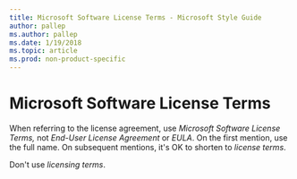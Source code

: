 ```yaml
---
title: Microsoft Software License Terms - Microsoft Style Guide
author: pallep
ms.author: pallep
ms.date: 1/19/2018
ms.topic: article
ms.prod: non-product-specific
---
```


# Microsoft Software License Terms

When referring to the license agreement, use *Microsoft Software License Terms,* not *End-User License Agreement* or *EULA*. On the first mention, use the full name. On subsequent mentions, it's OK to shorten to *license terms*. 

Don't use *licensing terms*.
